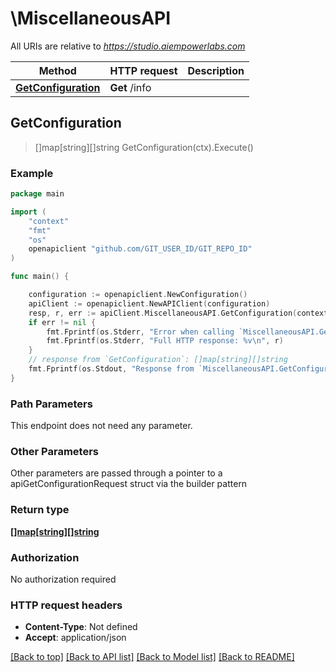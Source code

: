 # \MiscellaneousAPI

All URIs are relative to *https://studio.aiempowerlabs.com*

Method | HTTP request | Description
------------- | ------------- | -------------
[**GetConfiguration**](MiscellaneousAPI.md#GetConfiguration) | **Get** /info | 



## GetConfiguration

> []map[string][]string GetConfiguration(ctx).Execute()





### Example

```go
package main

import (
	"context"
	"fmt"
	"os"
	openapiclient "github.com/GIT_USER_ID/GIT_REPO_ID"
)

func main() {

	configuration := openapiclient.NewConfiguration()
	apiClient := openapiclient.NewAPIClient(configuration)
	resp, r, err := apiClient.MiscellaneousAPI.GetConfiguration(context.Background()).Execute()
	if err != nil {
		fmt.Fprintf(os.Stderr, "Error when calling `MiscellaneousAPI.GetConfiguration``: %v\n", err)
		fmt.Fprintf(os.Stderr, "Full HTTP response: %v\n", r)
	}
	// response from `GetConfiguration`: []map[string][]string
	fmt.Fprintf(os.Stdout, "Response from `MiscellaneousAPI.GetConfiguration`: %v\n", resp)
}
```

### Path Parameters

This endpoint does not need any parameter.

### Other Parameters

Other parameters are passed through a pointer to a apiGetConfigurationRequest struct via the builder pattern


### Return type

[**[]map[string][]string**](map.md)

### Authorization

No authorization required

### HTTP request headers

- **Content-Type**: Not defined
- **Accept**: application/json

[[Back to top]](#) [[Back to API list]](../README.md#documentation-for-api-endpoints)
[[Back to Model list]](../README.md#documentation-for-models)
[[Back to README]](../README.md)


